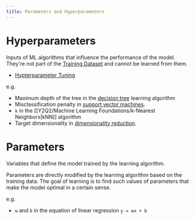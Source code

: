 ```yaml
---
title: Parameters and Hyperparameters
---
```


# Hyperparameters
Inputs of ML algorithms that influence the performance of the model.
They're not part of the [Training Dataset](/machine-learning-foundations/training-and-holdout-datasets) and cannot be learned from them.
- [Hypterparameter Tuning](/machine-learning-foundations/hypterparameter-tuning)

e.g.
- Maximum depth of the tree in the [decision tree](/machine-learning-foundations/decision-tree) learning algorithm
- Misclassification penalty in [support vector machines](/machine-learning-foundations/support-vector-machines).
- `k` in the [[Y2Q2/Machine Learning Foundations/k-Nearest Neighbors|kNN]] algorithm
- Target dimensionality in [dimensionality reduction](/machine-learning-foundations/dimensionality-reduction).

# Parameters
Variables that define the model trained by the learning algorithm.

Parameters are directly modified by the learning algorithm based on the training data.
The goal of learning is to find such values of parameters that make the model optimal in a certain sense.

e.g.
- `w` and `b` in the equation of linear regression `y = wx + b`